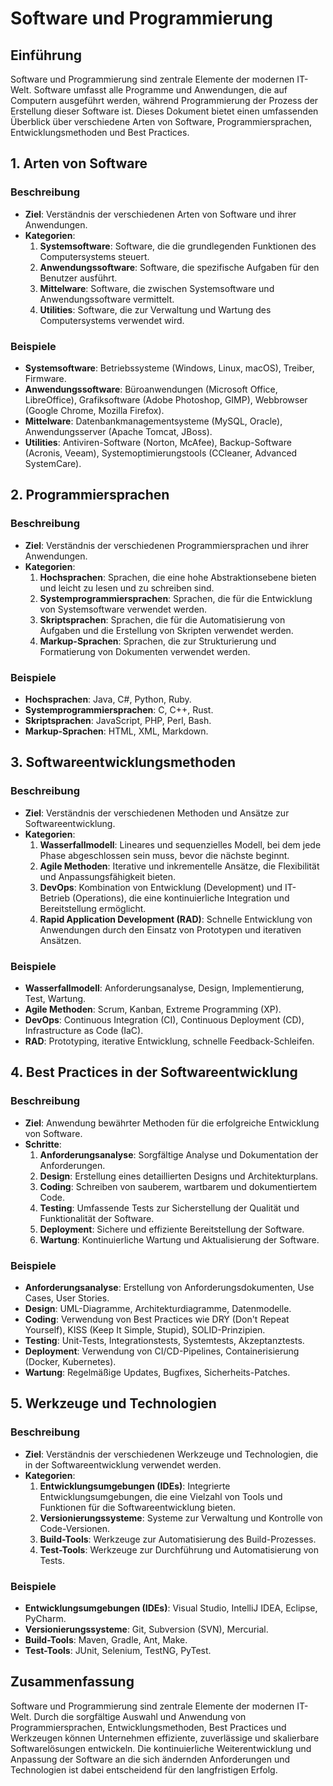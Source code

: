 # Software und Programmierung

## Einführung

Software und Programmierung sind zentrale Elemente der modernen IT-Welt. Software umfasst alle Programme und Anwendungen, die auf Computern ausgeführt werden, während Programmierung der Prozess der Erstellung dieser Software ist. Dieses Dokument bietet einen umfassenden Überblick über verschiedene Arten von Software, Programmiersprachen, Entwicklungsmethoden und Best Practices.

## 1. Arten von Software

### Beschreibung
- **Ziel**: Verständnis der verschiedenen Arten von Software und ihrer Anwendungen.
- **Kategorien**:
  1. **Systemsoftware**: Software, die die grundlegenden Funktionen des Computersystems steuert.
  2. **Anwendungssoftware**: Software, die spezifische Aufgaben für den Benutzer ausführt.
  3. **Mittelware**: Software, die zwischen Systemsoftware und Anwendungssoftware vermittelt.
  4. **Utilities**: Software, die zur Verwaltung und Wartung des Computersystems verwendet wird.

### Beispiele
- **Systemsoftware**: Betriebssysteme (Windows, Linux, macOS), Treiber, Firmware.
- **Anwendungssoftware**: Büroanwendungen (Microsoft Office, LibreOffice), Grafiksoftware (Adobe Photoshop, GIMP), Webbrowser (Google Chrome, Mozilla Firefox).
- **Mittelware**: Datenbankmanagementsysteme (MySQL, Oracle), Anwendungsserver (Apache Tomcat, JBoss).
- **Utilities**: Antiviren-Software (Norton, McAfee), Backup-Software (Acronis, Veeam), Systemoptimierungstools (CCleaner, Advanced SystemCare).

## 2. Programmiersprachen

### Beschreibung
- **Ziel**: Verständnis der verschiedenen Programmiersprachen und ihrer Anwendungen.
- **Kategorien**:
  1. **Hochsprachen**: Sprachen, die eine hohe Abstraktionsebene bieten und leicht zu lesen und zu schreiben sind.
  2. **Systemprogrammiersprachen**: Sprachen, die für die Entwicklung von Systemsoftware verwendet werden.
  3. **Skriptsprachen**: Sprachen, die für die Automatisierung von Aufgaben und die Erstellung von Skripten verwendet werden.
  4. **Markup-Sprachen**: Sprachen, die zur Strukturierung und Formatierung von Dokumenten verwendet werden.

### Beispiele
- **Hochsprachen**: Java, C#, Python, Ruby.
- **Systemprogrammiersprachen**: C, C++, Rust.
- **Skriptsprachen**: JavaScript, PHP, Perl, Bash.
- **Markup-Sprachen**: HTML, XML, Markdown.

## 3. Softwareentwicklungsmethoden

### Beschreibung
- **Ziel**: Verständnis der verschiedenen Methoden und Ansätze zur Softwareentwicklung.
- **Kategorien**:
  1. **Wasserfallmodell**: Lineares und sequenzielles Modell, bei dem jede Phase abgeschlossen sein muss, bevor die nächste beginnt.
  2. **Agile Methoden**: Iterative und inkrementelle Ansätze, die Flexibilität und Anpassungsfähigkeit bieten.
  3. **DevOps**: Kombination von Entwicklung (Development) und IT-Betrieb (Operations), die eine kontinuierliche Integration und Bereitstellung ermöglicht.
  4. **Rapid Application Development (RAD)**: Schnelle Entwicklung von Anwendungen durch den Einsatz von Prototypen und iterativen Ansätzen.

### Beispiele
- **Wasserfallmodell**: Anforderungsanalyse, Design, Implementierung, Test, Wartung.
- **Agile Methoden**: Scrum, Kanban, Extreme Programming (XP).
- **DevOps**: Continuous Integration (CI), Continuous Deployment (CD), Infrastructure as Code (IaC).
- **RAD**: Prototyping, iterative Entwicklung, schnelle Feedback-Schleifen.

## 4. Best Practices in der Softwareentwicklung

### Beschreibung
- **Ziel**: Anwendung bewährter Methoden für die erfolgreiche Entwicklung von Software.
- **Schritte**:
  1. **Anforderungsanalyse**: Sorgfältige Analyse und Dokumentation der Anforderungen.
  2. **Design**: Erstellung eines detaillierten Designs und Architekturplans.
  3. **Coding**: Schreiben von sauberem, wartbarem und dokumentiertem Code.
  4. **Testing**: Umfassende Tests zur Sicherstellung der Qualität und Funktionalität der Software.
  5. **Deployment**: Sichere und effiziente Bereitstellung der Software.
  6. **Wartung**: Kontinuierliche Wartung und Aktualisierung der Software.

### Beispiele
- **Anforderungsanalyse**: Erstellung von Anforderungsdokumenten, Use Cases, User Stories.
- **Design**: UML-Diagramme, Architekturdiagramme, Datenmodelle.
- **Coding**: Verwendung von Best Practices wie DRY (Don't Repeat Yourself), KISS (Keep It Simple, Stupid), SOLID-Prinzipien.
- **Testing**: Unit-Tests, Integrationstests, Systemtests, Akzeptanztests.
- **Deployment**: Verwendung von CI/CD-Pipelines, Containerisierung (Docker, Kubernetes).
- **Wartung**: Regelmäßige Updates, Bugfixes, Sicherheits-Patches.

## 5. Werkzeuge und Technologien

### Beschreibung
- **Ziel**: Verständnis der verschiedenen Werkzeuge und Technologien, die in der Softwareentwicklung verwendet werden.
- **Kategorien**:
  1. **Entwicklungsumgebungen (IDEs)**: Integrierte Entwicklungsumgebungen, die eine Vielzahl von Tools und Funktionen für die Softwareentwicklung bieten.
  2. **Versionierungssysteme**: Systeme zur Verwaltung und Kontrolle von Code-Versionen.
  3. **Build-Tools**: Werkzeuge zur Automatisierung des Build-Prozesses.
  4. **Test-Tools**: Werkzeuge zur Durchführung und Automatisierung von Tests.

### Beispiele
- **Entwicklungsumgebungen (IDEs)**: Visual Studio, IntelliJ IDEA, Eclipse, PyCharm.
- **Versionierungssysteme**: Git, Subversion (SVN), Mercurial.
- **Build-Tools**: Maven, Gradle, Ant, Make.
- **Test-Tools**: JUnit, Selenium, TestNG, PyTest.

## Zusammenfassung

Software und Programmierung sind zentrale Elemente der modernen IT-Welt. Durch die sorgfältige Auswahl und Anwendung von Programmiersprachen, Entwicklungsmethoden, Best Practices und Werkzeugen können Unternehmen effiziente, zuverlässige und skalierbare Softwarelösungen entwickeln. Die kontinuierliche Weiterentwicklung und Anpassung der Software an die sich ändernden Anforderungen und Technologien ist dabei entscheidend für den langfristigen Erfolg.